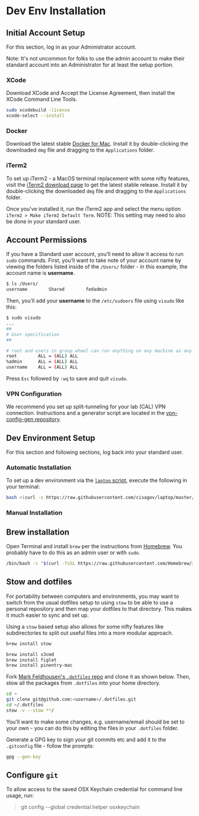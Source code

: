 # Dev Env Installation

## Initial Account Setup

For this section, log in as your Administrator account.

Note: It's not uncommon for folks to use the admin account to make their standard account into an Administrator for at least the setup portion.

### XCode          

Download XCode and Accept the License Agreement, then install the XCode Command Line Tools.

```bash
sudo xcodebuild -license
xcode-select --install
```

### Docker

Download the latest stable [Docker for Mac](https://www.docker.com/docker-mac). Install it by double-clicking the downloaded `dmg` file and dragging to the `Applications` folder.

### iTerm2

To set up iTerm2 - a MacOS terminal replacement with some nifty features, visit the [iTerm2 download page](https://www.iterm2.com/downloads.html) to get the latest stable release. Install it by double-clicking the downloaded `dmg` file and dragging to the `Applications` folder.

Once you've installed it, run the iTerm2 app and select the menu option `iTerm2 > Make iTerm2 Default Term`. NOTE: This setting may need to also be done in your standard user.

## Account Permissions

If you have a Standard user account, you’ll need to allow it access to run `sudo` commands. First, you’ll want to take note of your account name by viewing the folders listed inside of the `/Users/` folder - in this example, the account name is **username**. 

```bash                
$ ls /Users/
username        Shared        fedadmin
```

Then, you’ll add your **username** to the `/etc/sudoers` file using `visudo` like this:

```sh
$ sudo visudo
...
##
# User specification
##

# root and users in group wheel can run anything on any machine as any user
root        ALL = (ALL) ALL
%admin      ALL = (ALL) ALL
username    ALL = (ALL) ALL
```

Press `Esc` followed by `:wq` to save and quit `visudo`.

### VPN Configuration

We recommend you set up split-tunneling for your lab (CAL) VPN connection. Instructions and a generator script are located in the [vpn-config-gen repository](https://github.com/cisagov/vpn-config-gen).

## Dev Environment Setup

For this section and following sections, log back into your standard user.

### Automatic Installation

To set up a dev environment via the [`laptop` script](https://github.com/cisagov/laptop/), execute the following in your terminal:

```sh
bash <(curl -s https://raw.githubusercontent.com/cisagov/laptop/master/laptop)
```

### Manual Installation

## Brew installation

Open Terminal and install `brew` per the instructions from [Homebrew](https://brew.sh). You probably have to do this as an admin user or with `sudo`.

```sh
/bin/bash -c "$(curl -fsSL https://raw.githubusercontent.com/Homebrew/install/master/install.sh)"
```

## Stow and dotfiles

For portability between computers and environments, you may want to switch from the usual dotfiles setup to using `stow` to be able to use a personal repository and then map your dotfiles to that directory. This makes it much easier to sync and set up.

Using a `stow` based setup also allows for some nifty features like subdirectories to split out useful files into a more modular approach.

```sh
brew install stow

brew install s3cmd
brew install figlet
brew install pinentry-mac
```

Fork [Mark Feldhousen's `.dotfiles` repo](https://github.com/felddy/.dotfiles) and clone it as shown below. Then, stow all the packages from `.dotfiles` into your home directory.

```bash
cd ~
git clone git@github.com:<username>/.dotfiles.git
cd ~/.dotfiles
stow -v --stow **/
```

You'll want to make some changes, e.g. username/email should be set to your own - you can do this by editing the files in your `.dotfiles` folder.

Generate a GPG key to sign your git commits etc and add it to the `.gitconfig` file - follow the prompts:

```bash
gpg --gen-key
```

## Configure `git`

To allow access to the saved OSX Keychain credential for command line usage, run:

> git config --global credential.helper osxkeychain

